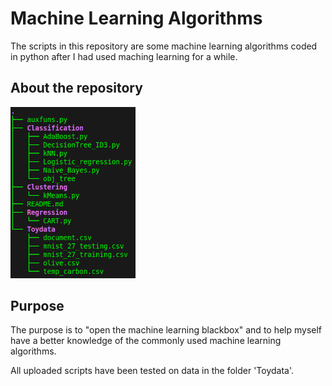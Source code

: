 # Machine Learning Algorithms

The scripts in this repository are some machine learning algorithms coded in python after I had used maching learning for a while. 

## About the repository

 <img src='./Figure/tree.png' alt='tree' width='200'/>

## Purpose

The purpose is to "open the machine learning blackbox" and to help myself have a better knowledge of the commonly used machine learning algorithms. 


All uploaded scripts have been tested on data in the folder 'Toydata'. 
